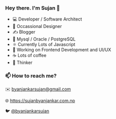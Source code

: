 ### Hey there. I'm Sujan 🧒

- 💻 Developer / Software Architect
- 🎨 Occassional Designer
- ✍️ Blogger
- 🔡 Mysql / Oracle / PostgreSQL
- ⚛️ Currently Lots of Javascript
- 🧰 Working on Frontend Development and UI/UX
- ☕ Lots of coffee
- 🤔 Thinker

### 📫 How to reach me?

✉️ byanjankarsujan@gmail.com

🌐 https://sujanbyanjankar.com.np

🐦 [@byanjankarsujan](https://twitter.com/byanjankarsujan)


<!--
**ktmcodelabs/ktmcodelabs** is a ✨ _special_ ✨ repository because its `README.md` (this file) appears on your GitHub profile.

Here are some ideas to get you started:

- 🔭 I’m currently working on ...
- 🌱 I’m currently learning ...
- 👯 I’m looking to collaborate on ...
- 🤔 I’m looking for help with ...
- 💬 Ask me about ...
- 📫 How to reach me: ...
- 😄 Pronouns: ...
- ⚡ Fun fact: ...
-->

